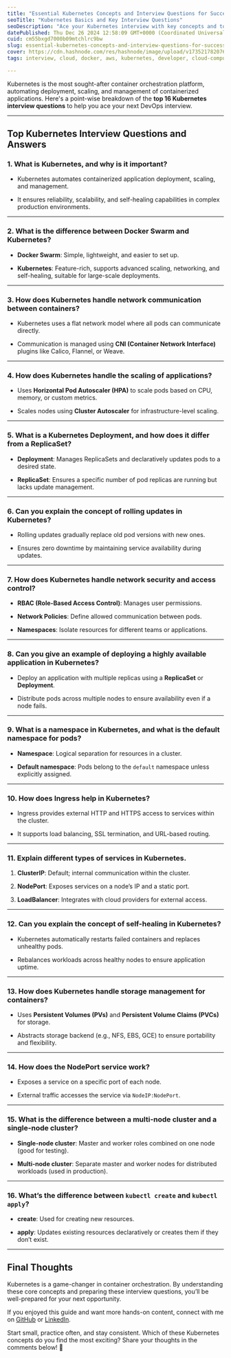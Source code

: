 ```yaml
---
title: "Essential Kubernetes Concepts and Interview Questions for Success"
seoTitle: "Kubernetes Basics and Key Interview Questions"
seoDescription: "Ace your Kubernetes interview with key concepts and top questions. Enhance your DevOps skills with our essential guide"
datePublished: Thu Dec 26 2024 12:58:09 GMT+0000 (Coordinated Universal Time)
cuid: cm55bxgd7000b09mtchlrc9bw
slug: essential-kubernetes-concepts-and-interview-questions-for-success
cover: https://cdn.hashnode.com/res/hashnode/image/upload/v1735217820769/0665456c-3171-4b78-a4b3-2cc33ae359db.png
tags: interview, cloud, docker, aws, kubernetes, developer, cloud-computing, devops, jenkins, ci-cd, docker-images, devops-articles, 90daysofdevops, trainwithshubham, 90daysofdevops-chanllenge

---
```


Kubernetes is the most sought-after container orchestration platform, automating deployment, scaling, and management of containerized applications. Here's a point-wise breakdown of the **top 16 Kubernetes interview questions** to help you ace your next DevOps interview.

---

## **Top Kubernetes Interview Questions and Answers**

### **1\. What is Kubernetes, and why is it important?**

* Kubernetes automates containerized application deployment, scaling, and management.
    
* It ensures reliability, scalability, and self-healing capabilities in complex production environments.
    

---

### **2\. What is the difference between Docker Swarm and Kubernetes?**

* **Docker Swarm**: Simple, lightweight, and easier to set up.
    
* **Kubernetes**: Feature-rich, supports advanced scaling, networking, and self-healing, suitable for large-scale deployments.
    

---

### **3\. How does Kubernetes handle network communication between containers?**

* Kubernetes uses a flat network model where all pods can communicate directly.
    
* Communication is managed using **CNI (Container Network Interface)** plugins like Calico, Flannel, or Weave.
    

---

### **4\. How does Kubernetes handle the scaling of applications?**

* Uses **Horizontal Pod Autoscaler (HPA)** to scale pods based on CPU, memory, or custom metrics.
    
* Scales nodes using **Cluster Autoscaler** for infrastructure-level scaling.
    

---

### **5\. What is a Kubernetes Deployment, and how does it differ from a ReplicaSet?**

* **Deployment**: Manages ReplicaSets and declaratively updates pods to a desired state.
    
* **ReplicaSet**: Ensures a specific number of pod replicas are running but lacks update management.
    

---

### **6\. Can you explain the concept of rolling updates in Kubernetes?**

* Rolling updates gradually replace old pod versions with new ones.
    
* Ensures zero downtime by maintaining service availability during updates.
    

---

### **7\. How does Kubernetes handle network security and access control?**

* **RBAC (Role-Based Access Control)**: Manages user permissions.
    
* **Network Policies**: Define allowed communication between pods.
    
* **Namespaces**: Isolate resources for different teams or applications.
    

---

### **8\. Can you give an example of deploying a highly available application in Kubernetes?**

* Deploy an application with multiple replicas using a **ReplicaSet** or **Deployment**.
    
* Distribute pods across multiple nodes to ensure availability even if a node fails.
    

---

### **9\. What is a namespace in Kubernetes, and what is the default namespace for pods?**

* **Namespace**: Logical separation for resources in a cluster.
    
* **Default namespace**: Pods belong to the `default` namespace unless explicitly assigned.
    

---

### **10\. How does Ingress help in Kubernetes?**

* Ingress provides external HTTP and HTTPS access to services within the cluster.
    
* It supports load balancing, SSL termination, and URL-based routing.
    

---

### **11\. Explain different types of services in Kubernetes.**

1. **ClusterIP**: Default; internal communication within the cluster.
    
2. **NodePort**: Exposes services on a node’s IP and a static port.
    
3. **LoadBalancer**: Integrates with cloud providers for external access.
    

---

### **12\. Can you explain the concept of self-healing in Kubernetes?**

* Kubernetes automatically restarts failed containers and replaces unhealthy pods.
    
* Rebalances workloads across healthy nodes to ensure application uptime.
    

---

### **13\. How does Kubernetes handle storage management for containers?**

* Uses **Persistent Volumes (PVs)** and **Persistent Volume Claims (PVCs)** for storage.
    
* Abstracts storage backend (e.g., NFS, EBS, GCE) to ensure portability and flexibility.
    

---

### **14\. How does the NodePort service work?**

* Exposes a service on a specific port of each node.
    
* External traffic accesses the service via `NodeIP:NodePort`.
    

---

### **15\. What is the difference between a multi-node cluster and a single-node cluster?**

* **Single-node cluster**: Master and worker roles combined on one node (good for testing).
    
* **Multi-node cluster**: Separate master and worker nodes for distributed workloads (used in production).
    

---

### **16\. What’s the difference between** `kubectl create` and `kubectl apply`?

* **create**: Used for creating new resources.
    
* **apply**: Updates existing resources declaratively or creates them if they don’t exist.
    

---

## **Final Thoughts**

Kubernetes is a game-changer in container orchestration. By understanding these core concepts and preparing these interview questions, you’ll be well-prepared for your next opportunity.

If you enjoyed this guide and want more hands-on content, connect with me on [GitHub](https://github.com/iam-harshsoni) or [LinkedIn](https://www.linkedin.com/in/harsh-soni-007hs/).

Start small, practice often, and stay consistent. Which of these Kubernetes concepts do you find the most exciting? Share your thoughts in the comments below! 🚀
